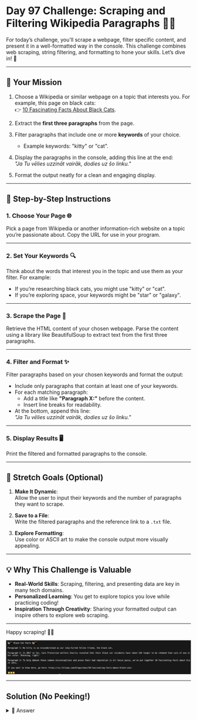 # Day 97 Challenge: Scraping and Filtering Wikipedia Paragraphs 🐾📜

For today’s challenge, you'll scrape a webpage, filter specific content, and present it in a well-formatted way in the console. This challenge combines web scraping, string filtering, and formatting to hone your skills. Let’s dive in! 🚀

---

## 🏁 **Your Mission**

1. Choose a Wikipedia or similar webpage on a topic that interests you. For example, this page on black cats:  
   👉 [10 Fascinating Facts About Black Cats](https://us.feliway.com/blogs/news/10-fascinating-facts-about-black-cats).  

2. Extract the **first three paragraphs** from the page.

3. Filter paragraphs that include one or more **keywords** of your choice.  
   - Example keywords: "kitty" or "cat".  

4. Display the paragraphs in the console, adding this line at the end:  
   _"Ja Tu vēlies uzzināt vairāk, dodies uz šo linku."_  

5. Format the output neatly for a clean and engaging display.

---

## 🔧 **Step-by-Step Instructions**

### 1. Choose Your Page 🌐
Pick a page from Wikipedia or another information-rich website on a topic you’re passionate about. Copy the URL for use in your program.

---

### 2. Set Your Keywords 🔍
Think about the words that interest you in the topic and use them as your filter. For example:
- If you’re researching black cats, you might use "kitty" or "cat".  
- If you’re exploring space, your keywords might be "star" or "galaxy".  

---

### 3. Scrape the Page 🥣
Retrieve the HTML content of your chosen webpage. Parse the content using a library like BeautifulSoup to extract text from the first three paragraphs.

---

### 4. Filter and Format ✨
Filter paragraphs based on your chosen keywords and format the output:
- Include only paragraphs that contain at least one of your keywords.  
- For each matching paragraph:
  - Add a title like **"Paragraph X:"** before the content.  
  - Insert line breaks for readability.  
- At the bottom, append this line:  
  _"Ja Tu vēlies uzzināt vairāk, dodies uz šo linku."_  

---

### 5. Display Results 🖥️
Print the filtered and formatted paragraphs to the console.

---

## 🌟 **Stretch Goals (Optional)**

1. **Make It Dynamic**:  
   Allow the user to input their keywords and the number of paragraphs they want to scrape.

2. **Save to a File**:  
   Write the filtered paragraphs and the reference link to a `.txt` file.

3. **Explore Formatting**:  
   Use color or ASCII art to make the console output more visually appealing.

---

## 💡 **Why This Challenge is Valuable**

- **Real-World Skills**: Scraping, filtering, and presenting data are key in many tech domains.  
- **Personalized Learning**: You get to explore topics you love while practicing coding!  
- **Inspiration Through Creativity**: Sharing your formatted output can inspire others to explore web scraping.

---

Happy scraping! 🐾✨

<img id="image" src="assets/day97_1.png" alt="day97 image" width="720">

---

## Solution (No Peeking!)

<details>
<summary>👀 Answer</summary>

```python
import requests
from bs4 import BeautifulSoup

url = "https://us.feliway.com/blogs/news/10-fascinating-facts-about-black-cats"

response = requests.get(url)
html = response.text

soup = BeautifulSoup(html, 'html.parser')

paragraphs = soup.find_all("p")

print("\n🐈‍⬛ Black Cat Facts 🐈‍⬛\n")

displayed_count = 0

for paragraph in paragraphs:
    paragraph_text = paragraph.get_text().strip()
    if 'kitty' in paragraph_text.lower() or 'cat' in paragraph_text.lower():
        displayed_count += 1
        print(f"Paragraph {displayed_count}: {paragraph_text}\n")
        if displayed_count == 3:
            break

print(f"If you want to know more, go here: {url}\n")
print("🐱🐱🐱")
```

</details>

